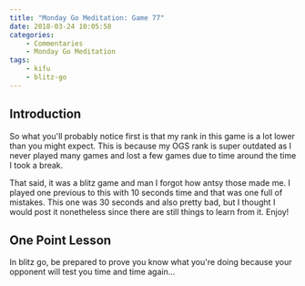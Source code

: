 ```yaml
---
title: "Monday Go Meditation: Game 77"
date: 2018-03-24 10:05:58
categories:
	- Commentaries
	- Monday Go Meditation
tags:
    - kifu
    - blitz-go
---
```


## Introduction

So what you'll probably notice first is that my rank in this game is a lot lower than you might expect. This is because my OGS rank is super outdated as I never played many games and lost a few games due to time around the time I took a break.

That said, it was a blitz game and man I forgot how antsy those made me. I played one previous to this with 10 seconds time and that was one full of mistakes. This one was 30 seconds and also pretty bad, but I thought I would post it nonetheless since there are still things to learn from it. Enjoy!

## One Point Lesson

In blitz go, be prepared to prove you know what you're doing because your opponent will test you time and time again...
